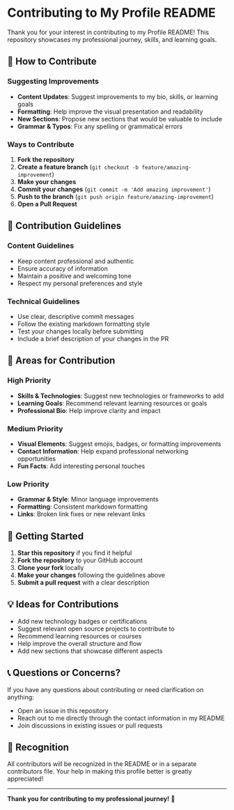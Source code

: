 # Contributing to My Profile README

Thank you for your interest in contributing to my Profile README! This repository showcases my professional journey, skills, and learning goals.

## 🤝 How to Contribute

### Suggesting Improvements
- **Content Updates**: Suggest improvements to my bio, skills, or learning goals
- **Formatting**: Help improve the visual presentation and readability
- **New Sections**: Propose new sections that would be valuable to include
- **Grammar & Typos**: Fix any spelling or grammatical errors

### Ways to Contribute
1. **Fork the repository**
2. **Create a feature branch** (`git checkout -b feature/amazing-improvement`)
3. **Make your changes**
4. **Commit your changes** (`git commit -m 'Add amazing improvement'`)
5. **Push to the branch** (`git push origin feature/amazing-improvement`)
6. **Open a Pull Request**

## 📝 Contribution Guidelines

### Content Guidelines
- Keep content professional and authentic
- Ensure accuracy of information
- Maintain a positive and welcoming tone
- Respect my personal preferences and style

### Technical Guidelines
- Use clear, descriptive commit messages
- Follow the existing markdown formatting style
- Test your changes locally before submitting
- Include a brief description of your changes in the PR

## 🎯 Areas for Contribution

### High Priority
- **Skills & Technologies**: Suggest new technologies or frameworks to add
- **Learning Goals**: Recommend relevant learning resources or goals
- **Professional Bio**: Help improve clarity and impact

### Medium Priority
- **Visual Elements**: Suggest emojis, badges, or formatting improvements
- **Contact Information**: Help expand professional networking opportunities
- **Fun Facts**: Add interesting personal touches

### Low Priority
- **Grammar & Style**: Minor language improvements
- **Formatting**: Consistent markdown formatting
- **Links**: Broken link fixes or new relevant links

## 🚀 Getting Started

1. **Star this repository** if you find it helpful
2. **Fork the repository** to your GitHub account
3. **Clone your fork** locally
4. **Make your changes** following the guidelines above
5. **Submit a pull request** with a clear description

## 💡 Ideas for Contributions

- Add new technology badges or certifications
- Suggest relevant open source projects to contribute to
- Recommend learning resources or courses
- Help improve the overall structure and flow
- Add new sections that showcase different aspects

## 📞 Questions or Concerns?

If you have any questions about contributing or need clarification on anything:
- Open an issue in this repository
- Reach out to me directly through the contact information in my README
- Join discussions in existing issues or pull requests

## 🙏 Recognition

All contributors will be recognized in the README or in a separate contributors file. Your help in making this profile better is greatly appreciated!

---

**Thank you for contributing to my professional journey!** 🚀
